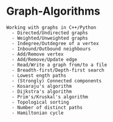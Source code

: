 # Graph-Algorithms
    Working with graphs in C++/Python
      - Directed/Undirected graphs
      - Weighted/Unweighted graphs
      - Indegree/Outdegree of a vertex
      - Inbound/Outbound neighbours
      - Add/Remove vertex
      - Add/Remove/Update edge
      - Read/Write a graph from/to a file
      - Breadth-first/Depth-first search
      - Lowest ength paths
      - (Strongly) Connected components
      - Kosaraju's algorithm
      - Dijkstra's algorithm
      - Prim's/Kruskal's algorithm
      - Topological sorting
      - Number of distinct paths
      - Hamiltonian cycle
